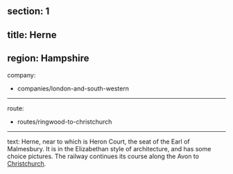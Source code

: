 ﻿section: 1
----
title: Herne
----
region: Hampshire
----
company:
- companies/london-and-south-western
----
route:
- routes/ringwood-to-christchurch
----
text: Herne, near to which is Heron Court, the seat of the Earl of Malmesbury. It is in the Elizabethan style of architecture, and has some choice pictures. The railway continues its course along the Avon to [Christchurch](/stations/christchurch).
